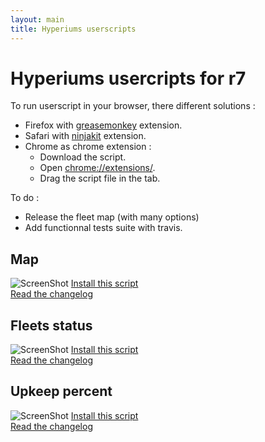 ```yaml
---
layout: main
title: Hyperiums userscripts
---
```

# Hyperiums usercripts for r7

To run userscript in your browser, there different solutions : 

* Firefox with [greasemonkey](https://addons.mozilla.org/fr/firefox/addon/greasemonkey/) extension.
* Safari with [ninjakit](https://github.com/os0x/NinjaKit) extension.
* Chrome as chrome extension :
  * Download the script.
  * Open [chrome://extensions/](chrome://extensions/).
  * Drag the script file in the tab.

To do :

* Release the fleet map (with many options)
* Add functionnal tests suite with travis.

## Map
![ScreenShot](https://raw.github.com/Nasga/hyperiums-userscripts/master/map-trading.png)
[Install this script](https://raw.github.com/Nasga/hyperiums-userscripts/master/map-trading.user.js)   
[Read the changelog](map-tradping.html)

## Fleets status
![ScreenShot](https://raw.github.com/Nasga/hyperiums-userscripts/master/fleets-status.png)
[Install this script](https://raw.github.com/Nasga/hyperiums-userscripts/master/fleets-status.user.js)   
[Read the changelog](fleets-status.html)

## Upkeep percent
![ScreenShot](https://raw.github.com/Nasga/hyperiums-userscripts/master/upkeep-percent.png)
[Install this script](https://raw.github.com/Nasga/hyperiums-userscripts/master/upkeep-percent.user.js)   
[Read the changelog](upkeep-percent.html)
